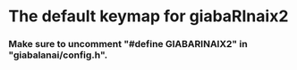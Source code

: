 # The default keymap for giabaRInaix2
### Make sure to uncomment "#define GIABARINAIX2" in "giabalanai/config.h".
